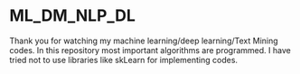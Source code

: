 # ML_DM_NLP_DL
Thank you for watching my machine learning/deep learning/Text Mining codes.
In this repository most important algorithms are programmed. I have tried not to use libraries like skLearn for implementing codes.
